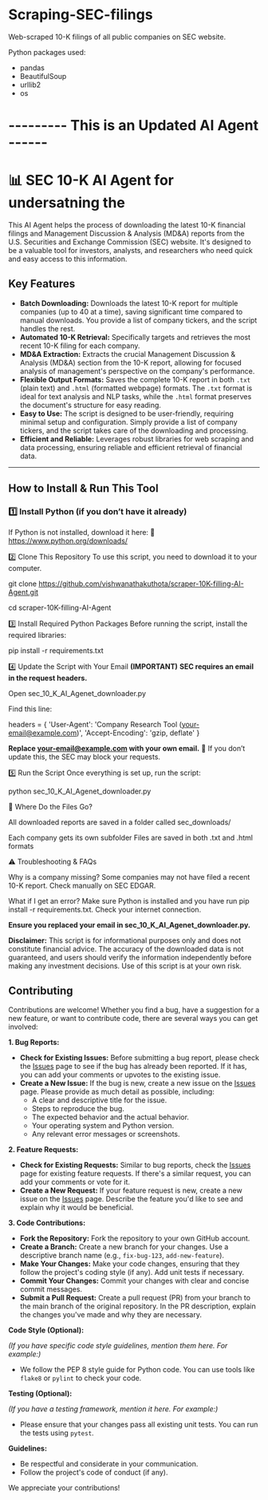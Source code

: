# Scraping-SEC-filings
Web-scraped 10-K filings of all public companies on SEC website. 

Python packages used:
- pandas
- BeautifulSoup
- urllib2
- os
# --------- This is an Updated AI Agent ------

  # 📊 SEC 10-K AI Agent for undersatning the 

This AI Agent helps the process of downloading the latest 10-K financial filings and Management Discussion & Analysis (MD&A) reports from the U.S. Securities and Exchange Commission (SEC) website. It's designed to be a valuable tool for investors, analysts, and researchers who need quick and easy access to this information.

## Key Features

* **Batch Downloading:** Downloads the latest 10-K report for multiple companies (up to 40 at a time), saving significant time compared to manual downloads.  You provide a list of company tickers, and the script handles the rest.
* **Automated 10-K Retrieval:**  Specifically targets and retrieves the most recent 10-K filing for each company.
* **MD&A Extraction:**  Extracts the crucial Management Discussion & Analysis (MD&A) section from the 10-K report, allowing for focused analysis of management's perspective on the company's performance.
* **Flexible Output Formats:** Saves the complete 10-K report in both `.txt` (plain text) and `.html` (formatted webpage) formats.  The `.txt` format is ideal for text analysis and NLP tasks, while the `.html` format preserves the document's structure for easy reading.
* **Easy to Use:**  The script is designed to be user-friendly, requiring minimal setup and configuration.  Simply provide a list of company tickers, and the script takes care of the downloading and processing.
* **Efficient and Reliable:**  Leverages robust libraries for web scraping and data processing, ensuring reliable and efficient retrieval of financial data.


---

## **How to Install & Run This Tool**

### **1️⃣ Install Python (if you don’t have it already)**

If Python is not installed, download it here:
🔗 https://www.python.org/downloads/

2️⃣ Clone This Repository
To use this script, you need to download it to your computer.

git clone https://github.com/vishwanathakuthota/scraper-10K-filling-AI-Agent.git

cd scraper-10K-filling-AI-Agent

3️⃣ Install Required Python Packages
Before running the script, install the required libraries:

pip install -r requirements.txt

4️⃣ Update the Script with Your Email **(IMPORTANT)**
**SEC requires an email in the request headers.**

Open sec_10_K_AI_Agenet_downloader.py

Find this line:

headers = {
    'User-Agent': 'Company Research Tool (your-email@example.com)',
    'Accept-Encoding': 'gzip, deflate'
}

**Replace your-email@example.com with your own email.**
🚨 If you don’t update this, the SEC may block your requests.

5️⃣ Run the Script
Once everything is set up, run the script:

python sec_10_K_AI_Agenet_downloader.py

📂 Where Do the Files Go?

All downloaded reports are saved in a folder called sec_downloads/

Each company gets its own subfolder
Files are saved in both .txt and .html formats

⚠️ Troubleshooting & FAQs

Why is a company missing?
Some companies may not have filed a recent 10-K report.
Check manually on SEC EDGAR.

What if I get an error?
Make sure Python is installed and you have run pip install -r requirements.txt.
Check your internet connection.

**Ensure you replaced your email in sec_10_K_AI_Agenet_downloader.py.**

**Disclaimer:**
This script is for informational purposes only and does not constitute financial advice.  The accuracy of the downloaded data is not guaranteed, and users should verify the information independently before making any investment decisions.  Use of this script is at your own risk.

## Contributing

Contributions are welcome!  Whether you find a bug, have a suggestion for a new feature, or want to contribute code, there are several ways you can get involved:

**1. Bug Reports:**

* **Check for Existing Issues:** Before submitting a bug report, please check the [Issues](https://github.com/YOUR_USERNAME/YOUR_REPO/issues) page to see if the bug has already been reported.  If it has, you can add your comments or upvotes to the existing issue.
* **Create a New Issue:** If the bug is new, create a new issue on the [Issues](https://github.com/YOUR_USERNAME/YOUR_REPO/issues) page.  Please provide as much detail as possible, including:
    * A clear and descriptive title for the issue.
    * Steps to reproduce the bug.
    * The expected behavior and the actual behavior.
    * Your operating system and Python version.
    * Any relevant error messages or screenshots.

**2. Feature Requests:**

* **Check for Existing Requests:**  Similar to bug reports, check the [Issues](https://github.com/vishwanathakuthota/scraper-10K-filling-AI-Agent) page for existing feature requests.  If there's a similar request, you can add your comments or vote for it.
* **Create a New Request:** If your feature request is new, create a new issue on the [Issues](https://github.com/vishwanathakuthota/scraper-10K-filling-AI-Agent) page.  Describe the feature you'd like to see and explain why it would be beneficial.

**3. Code Contributions:**

* **Fork the Repository:** Fork the repository to your own GitHub account.
* **Create a Branch:** Create a new branch for your changes.  Use a descriptive branch name (e.g., `fix-bug-123`, `add-new-feature`).
* **Make Your Changes:** Make your code changes, ensuring that they follow the project's coding style (if any).  Add unit tests if necessary.
* **Commit Your Changes:** Commit your changes with clear and concise commit messages.
* **Submit a Pull Request:** Create a pull request (PR) from your branch to the main branch of the original repository.  In the PR description, explain the changes you've made and why they are necessary.

**Code Style (Optional):**

*(If you have specific code style guidelines, mention them here. For example:)*

* We follow the PEP 8 style guide for Python code.  You can use tools like `flake8` or `pylint` to check your code.

**Testing (Optional):**

*(If you have a testing framework, mention it here. For example:)*

* Please ensure that your changes pass all existing unit tests.  You can run the tests using `pytest`.

**Guidelines:**

* Be respectful and considerate in your communication.
* Follow the project's code of conduct (if any).

We appreciate your contributions!
